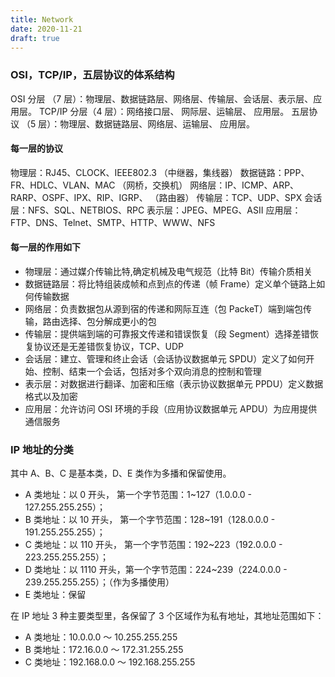 ```yaml
---
title: Network
date: 2020-11-21
draft: true
---
```


### OSI，TCP/IP，五层协议的体系结构

OSI 分层 （7 层）：物理层、数据链路层、网络层、传输层、会话层、表示层、应用层。
TCP/IP 分层（4 层）：网络接口层、 网际层、运输层、 应用层。
五层协议 （5 层）：物理层、数据链路层、网络层、运输层、 应用层。

#### 每一层的协议

物理层：RJ45、CLOCK、IEEE802.3 （中继器，集线器）
数据链路：PPP、FR、HDLC、VLAN、MAC （网桥，交换机）
网络层：IP、ICMP、ARP、RARP、OSPF、IPX、RIP、IGRP、 （路由器）
传输层：TCP、UDP、SPX
会话层：NFS、SQL、NETBIOS、RPC
表示层：JPEG、MPEG、ASII
应用层：FTP、DNS、Telnet、SMTP、HTTP、WWW、NFS

#### 每一层的作用如下

- 物理层：通过媒介传输比特,确定机械及电气规范（比特 Bit）传输介质相关
- 数据链路层：将比特组装成帧和点到点的传递（帧 Frame）定义单个链路上如何传输数据
- 网络层：负责数据包从源到宿的传递和网际互连（包 PackeT）端到端包传输，路由选择、包分解成更小的包
- 传输层：提供端到端的可靠报文传递和错误恢复（段 Segment）选择差错恢复协议还是无差错恢复协议，TCP、UDP
- 会话层：建立、管理和终止会话（会话协议数据单元 SPDU）定义了如何开始、控制、结束一个会话，包括对多个双向消息的控制和管理
- 表示层：对数据进行翻译、加密和压缩（表示协议数据单元 PPDU）定义数据格式以及加密
- 应用层：允许访问 OSI 环境的手段（应用协议数据单元 APDU）为应用提供通信服务

### IP 地址的分类

其中 A、B、C 是基本类，D、E 类作为多播和保留使用。

- A 类地址：以 0 开头， 第一个字节范围：1~127（1.0.0.0 - 127.255.255.255）；
- B 类地址：以 10 开头， 第一个字节范围：128~191（128.0.0.0 - 191.255.255.255）；
- C 类地址：以 110 开头， 第一个字节范围：192~223（192.0.0.0 - 223.255.255.255）；
- D 类地址：以 1110 开头，第一个字节范围：224~239（224.0.0.0 - 239.255.255.255）；（作为多播使用）
- E 类地址：保留

在 IP 地址 3 种主要类型里，各保留了 3 个区域作为私有地址，其地址范围如下：

- A 类地址：10.0.0.0 ～ 10.255.255.255
- B 类地址：172.16.0.0 ～ 172.31.255.255
- C 类地址：192.168.0.0 ～ 192.168.255.255
